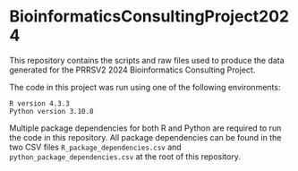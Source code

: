# BioinformaticsConsultingProject2024
This repository contains the scripts and raw files used to produce the data generated for the PRRSV2 2024 Bioinformatics Consulting Project.

The code in this project was run using one of the following environments:

```
R version 4.3.3
Python version 3.10.8
```

Multiple package dependencies for both R and Python are required to run the code in this repository. All package dependencies can be found in the two CSV files `R_package_dependencies.csv` and `python_package_dependencies.csv` at the root of this repository.

